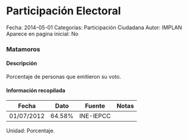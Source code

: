Participación Electoral
=====

Fecha: 2014-05-01
Categorías: Participación Ciudadana
Autor: IMPLAN
Aparece en pagina inicial: No

### Matamoros

#### Descripción

Porcentaje de personas que emitieron su voto.

<!-- break -->

#### Información recopilada

<table class="table table-hover table-bordered matriz">
  <thead>
    <tr><th>Fecha</th><th>Dato</th><th>Fuente</th><th>Notas</th></tr>
  </thead>
  <tbody>
    <tr><td class="centrado">01/07/2012</td><td class="derecha">64.58%</td><td>INE-IEPCC</td><td></td></tr>
  </tbody>
</table>

Unidad: Porcentaje.
